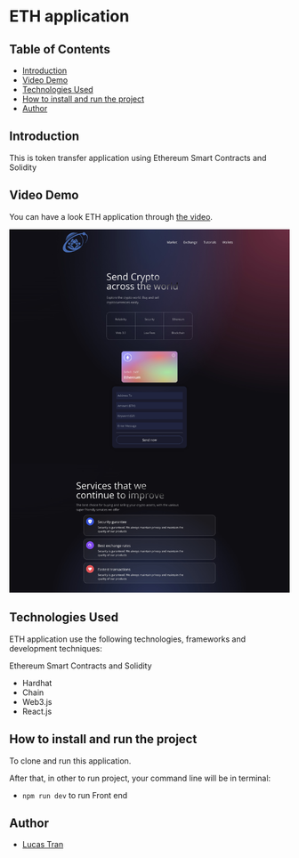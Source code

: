# ETH application


## Table of Contents
* [Introduction](#introduction)
* [Video Demo](#video-demo)
* [Technologies Used](#technologies-used)
* [How to install and run the project](#how-to-install-and-run-the-project)
* [Author](#author)

<!-- * [License](#license) -->



## Introduction
This is token transfer application using Ethereum Smart Contracts and Solidity



## Video Demo
You can have a look ETH application through [the video](https://www.youtube.com/watch?v=8hd0OkbUlQs).

![demo](client/images/demo.jpg)

## Technologies Used
ETH application use the following technologies, frameworks and development techniques:

Ethereum Smart Contracts and Solidity
- Hardhat
- Chain
- Web3.js
- React.js


## How to install and run the project
To clone and run this application.

After that, in other to run project, your command line will be in terminal:
- `npm run dev` to run Front end


## Author
- [Lucas Tran](https://github.com/LucasTran-tq)
